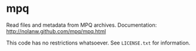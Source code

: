 mpq
===

Read files and metadata from MPQ archives. Documentation: http://nolanw.github.com/mpq/mpq.html

This code has no restrictions whatsoever. See `LICENSE.txt` for information.
